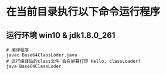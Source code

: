 # 在当前目录执行以下命令运行程序
## 运行环境 win10 & jdk1.8.0_261
~~~~
# 编译程序
javac Base64ClassLoder.java
# 运行编译后的class文件 会在屏幕打印 Hello, classLoader!
java Base64ClassLoder




